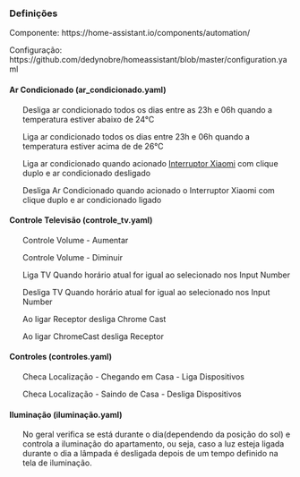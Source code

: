 <h3> Definições </h3>

<p> Componente: https://home-assistant.io/components/automation/  </p> 
<p> Configuração: https://github.com/dedynobre/homeassistant/blob/master/configuration.yaml </p>

<h4>Ar Condicionado (ar_condicionado.yaml) </h4>
  <ul> Desliga ar condicionado todos os dias entre as 23h e 06h quando a temperatura estiver abaixo de 24°C </ul>
  <ul> Liga ar condicionado todos os dias entre 23h e 06h quando a temperatura estiver acima de de 26°C</ul>
  <ul> Liga ar condicionado quando acionado <a href="https://pt.aliexpress.com/item/Original-Xiaomi-Mijia-Wireless-Switch-House-Control-Center-Intelligent-Multifunction-Smart-Home-Device-work-with-mi/32814699040.html?spm=a2g03.search0104.3.1.l1CTjn&ws_ab_test=searchweb0_0,searchweb201602_3_10152_10065_10151_10344_10068_5000016_10345_10342_10547_10343_51102_10340_5060016_10341_10548_5130016_10541_10084_10083_10307_10539_10312_10059_10313_5080016_10314_10534_100031_10604_10603_10103_10605_10594_10596_10142_10107,searchweb201603_25,ppcSwitch_5&algo_expid=20163a6a-7509-4978-9774-120130290621-0&algo_pvid=20163a6a-7509-4978-9774-120130290621&rmStoreLevelAB=0">Interruptor Xiaomi</a> com clique duplo e ar condicionado desligado </ul>
  <ul> Desliga Ar Condicionado quando acionado o Interruptor Xiaomi com clique duplo e ar condicionado ligado </ul>
    
<h4>Controle Televisão (controle_tv.yaml) </h4>
  <ul> Controle Volume - Aumentar </ul>
  <ul> Controle Volume - Diminuir </ul>
  <ul> Liga TV Quando horário atual for igual ao selecionado nos Input Number </ul>
  <ul> Desliga TV Quando horário atual for igual ao selecionado nos Input Number </ul>
  <ul> Ao ligar Receptor desliga Chrome Cast </ul>
  <ul> Ao ligar ChromeCast desliga Receptor </ul>
  
<h4>Controles (controles.yaml) </h4>
  <ul> Checa Localização - Chegando em Casa - Liga Dispositivos </ul>
  <ul> Checa Localização - Saindo de Casa - Desliga Dispositivos </ul>
  
<h4>Iluminação (iluminação.yaml) </h4>
  <ul> No geral verifica se está durante o dia(dependendo da posição do sol) e controla a iluminação do apartamento, ou seja, caso a luz esteja ligada durante o dia a lâmpada é desligada depois de um tempo definido na tela de iluminação. </ul>


